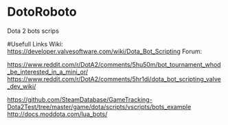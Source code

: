 # DotoRoboto
Dota 2 bots scrips


#Usefull Links
Wiki: https://developer.valvesoftware.com/wiki/Dota_Bot_Scripting
Forum: 

https://www.reddit.com/r/DotA2/comments/5hu50m/bot_tournament_whod_be_interested_in_a_mini_or/
https://www.reddit.com/r/DotA2/comments/5hr1di/dota_bot_scripting_valve_dev_wiki/


https://github.com/SteamDatabase/GameTracking-Dota2Test/tree/master/game/dota/scripts/vscripts/bots_example
http://docs.moddota.com/lua_bots/
